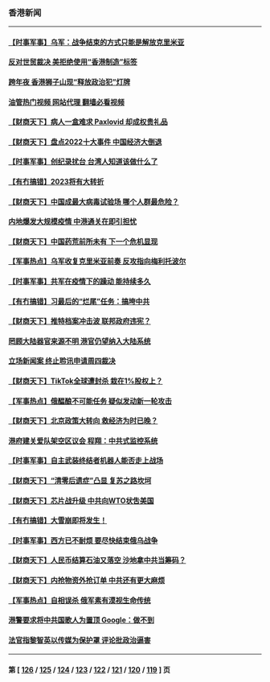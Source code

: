 ### 香港新闻
---
#### [【时事军事】乌军：战争结束的方式只能是解放克里米亚](../../pages/ncid1349362/n13897301.md?01021245) 
#### [反对世贸裁决 美拒绝使用“香港制造”标签](../../pages/ncid1349362/n13893956.md?01021245) 
#### [跨年夜 香港狮子山现“释放政治犯”灯牌](../../pages/ncid1349362/n13896863.md?01021245) 
#### [油管热门视频 网站代理 翻墙必看视频](http://138.2.39.72:81/youtube.html?epic-marker?01021245)
#### [【财商天下】病人一盒难求 Paxlovid 却成权贵礼品](../../pages/ncid1349362/n13895617.md?01021245) 
#### [【财商天下】盘点2022十大事件 中国经济大倒退](../../pages/ncid1349362/n13895368.md?01021245) 
#### [【时事军事】创纪录扰台 台湾人知道该做什么了](../../pages/ncid1349362/n13893856.md?01021245) 
#### [【有冇搞错】2023将有大转折](../../pages/ncid1349362/n13893849.md?01021245) 
#### [【财商天下】中国成最大病毒试验场 哪个人群最危险？](../../pages/ncid1349362/n13893771.md?01021245) 
#### [内地爆发大规模疫情 中港通关在即引担忧](../../pages/ncid1349362/n13893691.md?01021245) 
#### [【财商天下】中国药荒前所未有 下一个危机显现](../../pages/ncid1349362/n13893140.md?01021245) 
#### [【军事热点】乌军收复克里米亚前奏 反攻指向梅利托波尔](../../pages/ncid1349362/n13892473.md?01021245) 
#### [【时事军事】共军在疫情下的躁动 能持续多久](../../pages/ncid1349362/n13891569.md?01021245) 
#### [【有冇搞错】习最后的“烂尾”任务：搞垮中共](../../pages/ncid1349362/n13889717.md?01021245) 
#### [【财商天下】推特档案冲击波 联邦政府违宪？](../../pages/ncid1349362/n13889558.md?01021245) 
#### [罔顾大陆器官来源不明 港官仍望纳入大陆系统](../../pages/ncid1349362/n13888806.md?01021245) 
#### [立场新闻案 终止聆讯申请周四裁决](../../pages/ncid1349362/n13888767.md?01021245) 
#### [【财商天下】TikTok全球遭封杀 栽在1%股权上？](../../pages/ncid1349362/n13888510.md?01021245) 
#### [【军事热点】俄醖酿不可能任务 疑似发动新一轮攻击](../../pages/ncid1349362/n13888031.md?01021245) 
#### [【财商天下】北京政策大转向 救经济为时已晚？](../../pages/ncid1349362/n13887822.md?01021245) 
#### [港府建关爱队架空区议会 程翔：中共式监控系统](../../pages/ncid1349362/n13887104.md?01021245) 
#### [【时事军事】自主武装终结者机器人能否走上战场](../../pages/ncid1349362/n13886873.md?01021245) 
#### [【财商天下】“清零后遗症”凸显 复苏之路坎坷](../../pages/ncid1349362/n13886408.md?01021245) 
#### [【财商天下】芯片战升级 中共向WTO状吿美国](../../pages/ncid1349362/n13885788.md?01021245) 
#### [【有冇搞错】大雪崩即将发生！](../../pages/ncid1349362/n13885299.md?01021245) 
#### [【时事军事】西方已不耐烦 要尽快结束俄乌战争](../../pages/ncid1349362/n13884879.md?01021245) 
#### [【财商天下】人民币结算石油又落空 沙地拿中共当筹码？](../../pages/ncid1349362/n13884864.md?01021245) 
#### [【财商天下】内抢物资外抢订单 中共还有更大麻烦](../../pages/ncid1349362/n13884221.md?01021245) 
#### [【军事热点】自相误杀 俄军素有漠视生命传统](../../pages/ncid1349362/n13883778.md?01021245) 
#### [港警要求将中共国歌人为置顶  Google：做不到](../../pages/ncid1349362/n13883722.md?01021245) 
#### [法官指黎智英以传媒为保护罩 评论批政治逼害](../../pages/ncid1349362/n13883212.md?01021245) 

---
#### 第 [ [126](./126.md?01021245) / [125](./125.md?01021245) / [124](./124.md?01021245) / [123](./123.md?01021245) / [122](./122.md?01021245) / [121](./121.md?01021245) / [120](./120.md?01021245) / [119](./119.md?01021245) ] 页

